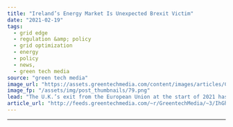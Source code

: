 ```yaml
---
title: "Ireland’s Energy Market Is Unexpected Brexit Victim"
date: "2021-02-19"
tags: 
  - grid edge
  - regulation &amp; policy
  - grid optimization
  - energy
  - policy
  - news,
  - green tech media
source: "green tech media"
image_url: "https://assets.greentechmedia.com/content/images/articles/Cloosh_Valley_Wind_Farm_Ireland_Credit_SSE_XL.jpeg"
image_fp: "/assets/img/post_thumbnails/79.png"
lead: "The U.K.’s exit from the European Union at the start of 2021 has somewhat predictably affected British business sectors ranging from musicians to lobster exporters. But there’s another Brexit victim that had nothing to do with the U.K.’s departure fr ..."
article_url: "http://feeds.greentechmedia.com/~r/GreentechMedia/~3/IhGhcCakaQg/irelands-energy-market-is-unexpected-brexit-victim"
---
```


---

